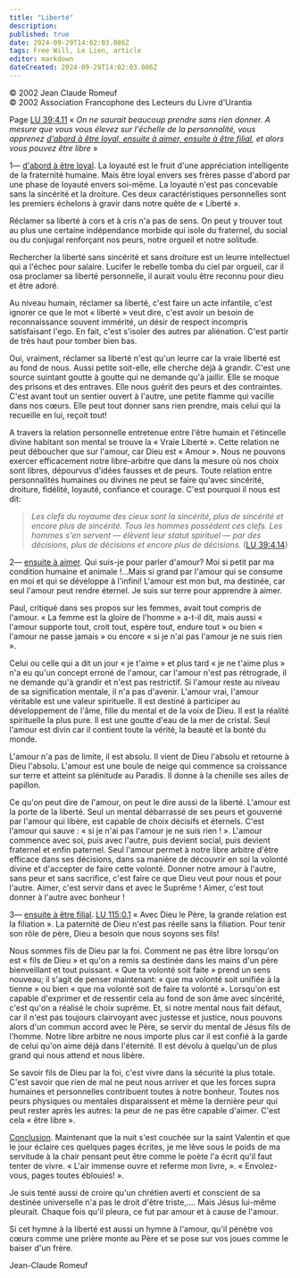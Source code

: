 ```yaml
---
title: "Liberté"
description: 
published: true
date: 2024-09-29T14:02:03.086Z
tags: Free Will, Le Lien, article
editor: markdown
dateCreated: 2024-09-29T14:02:03.086Z
---
```


<p class="v-card v-sheet theme--light grey lighten-3 px-2">© 2002 Jean Claude Romeuf<br>© 2002 Association Francophone des Lecteurs du Livre d'Urantia</p>

Page [LU 39:4.11](/fr/The_Urantia_Book/39#p4_11) « _On ne saurait beaucoup prendre sans rien donner. A mesure que vous vous élevez sur l'échelle de la personnalité, vous apprenez <ins>d'abord à être loyal, ensuite à aimer, ensuite à être filial</ins>, et alors vous pouvez être libre_ »

1— <ins>d'abord à être loyal</ins>. La loyauté est le fruit d'une appréciation intelligente de la fraternité humaine. Mais être loyal envers ses frères passe d'abord par une phase de loyauté envers soi-même. La loyauté n'est pas concevable sans la sincérité et la droiture. Ces deux caractéristiques personnelles sont les premiers échelons à gravir dans notre quête de « Liberté ».

Réclamer sa liberté à cors et à cris n'a pas de sens. On peut y trouver tout au plus une certaine indépendance morbide qui isole du fraternel, du social ou du conjugal renforçant nos peurs, notre orgueil et notre solitude.

Rechercher la liberté sans sincérité et sans droiture est un leurre intellectuel qui a l'échec pour salaire. Lucifer le rebelle tomba du ciel par orgueil, car il osa proclamer sa liberté personnelle, il aurait voulu être reconnu pour dieu et être adoré.

Au niveau humain, réclamer sa liberté, c'est faire un acte infantile, c'est ignorer ce que le mot « liberté » veut dire, c'est avoir un besoin de reconnaissance souvent immérité, un désir de respect incompris satisfaisant l'ego. En fait, c'est s'isoler des autres par aliénation. C'est partir de très haut pour tomber bien bas.

Oui, vraiment, réclamer sa liberté n'est qu'un leurre car la vraie liberté est au fond de nous. Aussi petite soit-elle, elle cherche déjà à grandir. C'est une source suintant goutte à goutte qui ne demande qu'à jaillir. Elle se moque des prisons et des entraves. Elle nous guérit des peurs et des contraintes. C'est avant tout un sentier ouvert à l'autre, une petite flamme qui vacille dans nos cœurs. Elle peut tout donner sans rien prendre, mais celui qui la recueille en lui, reçoit tout!

A travers la relation personnelle entretenue entre l'être humain et l'étincelle divine habitant son mental se trouve la « Vraie Liberté ». Cette relation ne peut déboucher que sur l'amour, car Dieu est « Amour ». Nous ne pouvons exercer efficacement notre libre-arbitre que dans la mesure où nos choix sont libres, dépourvus d'idées fausses et de peurs. Toute relation entre personnalités humaines ou divines ne peut se faire qu'avec sincérité, droiture, fidélité, loyauté, confiance et courage. C'est pourquoi il nous est dit:

> _Les clefs du royaume des cieux sont la sincérité, plus de sincérité et encore plus de sincérité. Tous les hommes possèdent ces clefs. Les hommes s'en servent — élèvent leur statut spirituel — par des décisions, plus de décisions et encore plus de décisions._ ([LU 39:4.14](/fr/The_Urantia_Book/39#p4_14))

2— <ins>ensuite à aimer</ins>. Qui suis-je pour parler d'amour? Moi si petit par ma condition humaine et animale !...Mais si grand par l'amour qui se consume en moi et qui se développe à l'infini! L'amour est mon but, ma destinée, car seul l'amour peut rendre éternel. Je suis sur terre pour apprendre à aimer.

Paul, critiqué dans ses propos sur les femmes, avait tout compris de l'amour. « La femme est la gloire de l'homme » a-t-il dit, mais aussi « l'amour supporte tout, croit tout, espère tout, endure tout » ou bien « l'amour ne passe jamais » ou encore « si je n'ai pas l'amour je ne suis rien ».

Celui ou celle qui a dit un jour « je t'aime » et plus tard « je ne t'aime plus » n'a eu qu'un concept erroné de l'amour, car l'amour n'est pas rétrograde, il ne demande qu'à grandir et n'est pas restrictif. Si l'amour reste au niveau de sa signification mentale, il n'a pas d'avenir. L'amour vrai, l'amour véritable est une valeur spirituelle. Il est destiné à participer au développement de l'âme, fille du mental et de la voix de Dieu. Il est la réalité spirituelle la plus pure. Il est une goutte d'eau de la mer de cristal. Seul l'amour est divin car il contient toute la vérité, la beauté et la bonté du monde.

L'amour n'a pas de limite, il est absolu. Il vient de Dieu l'absolu et retourne à Dieu l'absolu. L'amour est une boule de neige qui commence sa croissance sur terre et atteint sa plénitude au Paradis. Il donne à la chenille ses ailes de papillon.

Ce qu'on peut dire de l'amour, on peut le dire aussi de la liberté. L'amour est la porte de la liberté. Seul un mental débarrassé de ses peurs et gouverné par l'amour qui libère, est capable de choix décisifs et éternels. C'est l'amour qui sauve : « si je n'ai pas l'amour je ne suis rien ! ». L'amour commence avec soi, puis avec l'autre, puis devient social, puis devient fraternel et enfin paternel. Seul l'amour permet à notre libre arbitre d'être efficace dans ses décisions, dans sa manière de découvrir en soi la volonté divine et d'accepter de faire cette volonté. Donner notre amour à l'autre, sans peur et sans sacrifice, c'est faire ce que Dieu veut pour nous et pour l'autre. Aimer, c'est servir dans et avec le Suprême ! Aimer, c'est tout donner à l'autre avec bonheur !

3— <ins>ensuite à être filial</ins>. [LU 115:0.1](/fr/The_Urantia_Book/115#p0_1) « Avec Dieu le Père, la grande relation est la filiation ». La paternité de Dieu n'est pas réelle sans la filiation. Pour tenir son rôle de père, Dieu a besoin que nous soyons ses fils!

Nous sommes fils de Dieu par la foi. Comment ne pas être libre lorsqu'on est « fils de Dieu » et qu'on a remis sa destinée dans les mains d'un père bienveillant et tout puissant. « Que ta volonté soit faite » prend un sens nouveau; il s'agit de penser maintenant: « que ma volonté soit unifiée à la tienne » ou bien « que ma volonté soit de faire ta volonté ». Lorsqu'on est capable d'exprimer et de ressentir cela au fond de son âme avec sincérité, c'est qu'on a réalisé le choix suprême. Et, si notre mental nous fait défaut, car il n'est pas toujours clairvoyant avec justesse et justice, nous pouvons alors d'un commun accord avec le Père, se servir du mental de Jésus fils de l'homme. Notre libre arbitre ne nous importe plus car il est confié à la garde de celui qu'on aime déjà dans l'éternité. Il est dévolu à quelqu'un de plus grand qui nous attend et nous libère.

Se savoir fils de Dieu par la foi, c'est vivre dans la sécurité la plus totale. C'est savoir que rien de mal ne peut nous arriver et que les forces supra humaines et personnelles contribuent toutes à notre bonheur. Toutes nos peurs physiques ou mentales disparaissent et même la dernière peur qui peut rester après les autres: la peur de ne pas être capable d'aimer. C'est cela « être libre ».

<ins>Conclusion</ins>. Maintenant que la nuit s'est couchée sur la saint Valentin et que le jour éclaire ces quelques pages écrites, je me lève sous le poids de ma servitude à la chair pensant peut être comme le poète l'a écrit qu'il faut tenter de vivre. « L'air immense ouvre et referme mon livre, ». « Envolez-vous, pages toutes éblouies! ».

Je suis tenté aussi de croire qu'un chrétien averti et conscient de sa destinée universelle n'a pas le droit d'être triste,.... Mais Jésus lui-même pleurait. Chaque fois qu'il pleura, ce fut par amour et à cause de l'amour.

Si cet hymne à la liberté est aussi un hymne à l'amour, qu'il pénètre vos cœurs comme une prière monte au Père et se pose sur vos joues comme le baiser d'un frère.

Jean-Claude Romeuf